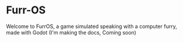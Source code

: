 # Furr-OS
Welcome to FurrOS, a game simulated speaking with a computer furry, made with Godot 
(I'm making the docs, Coming soon)
